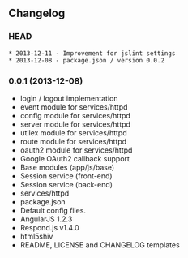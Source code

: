 ## Changelog

### HEAD

```
* 2013-12-11 - Improvement for jslint settings
* 2013-12-08 - package.json / version 0.0.2
```

### 0.0.1 (2013-12-08)

* login / logout implementation
* event module for services/httpd
* config module for services/httpd
* server module for services/httpd
* utilex module for services/httpd
* route module for services/httpd
* oauth2 module for services/httpd
* Google OAuth2 callback support
* Base modules (app/js/base)
* Session service (front-end)
* Session service (back-end)
* services/httpd
* package.json
* Default config files.
* AngularJS 1.2.3
* Respond.js v1.4.0
* html5shiv
* README, LICENSE and CHANGELOG templates